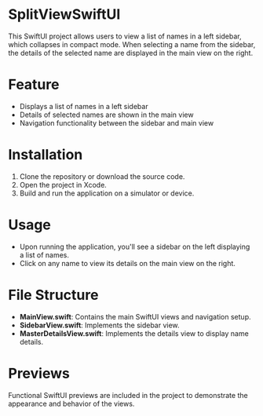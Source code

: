 # SplitViewSwiftUI
This SwiftUI project allows users to view a list of names in a left sidebar, which collapses in compact mode. When selecting a name from the sidebar, the details of the selected name are displayed in the main view on the right.

# Feature
- Displays a list of names in a left sidebar
- Details of selected names are shown in the main view
- Navigation functionality between the sidebar and main view

# Installation
1. Clone the repository or download the source code.
2. Open the project in Xcode.
3. Build and run the application on a simulator or device.

# Usage
- Upon running the application, you'll see a sidebar on the left displaying a list of names.
- Click on any name to view its details on the main view on the right.

# File Structure
- **MainView.swift**: Contains the main SwiftUI views and navigation setup.
- **SidebarView.swift**: Implements the sidebar view.
- **MasterDetailsView.swift**: Implements the details view to display name details.


# Previews
Functional SwiftUI previews are included in the project to demonstrate the appearance and behavior of the views.
